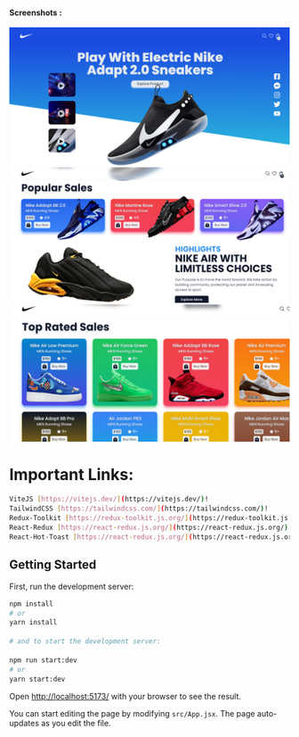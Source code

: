 #### Screenshots :
 
 <img src="/screenshots/screenshot1.png" >
 <img src="/screenshots/screenshot2.png" >
 <img src="/screenshots/screenshot3.png" >

# Important Links:
```bash
ViteJS [https://vitejs.dev/](https://vitejs.dev/)!
TailwindCSS [https://tailwindcss.com/](https://tailwindcss.com/)!
Redux-Toolkit [https://redux-toolkit.js.org/](https://redux-toolkit.js.org/)!
React-Redux [https://react-redux.js.org/](https://react-redux.js.org/)!
React-Hot-Toast [https://react-redux.js.org/](https://react-redux.js.org/)!
```

## Getting Started

First, run the development server:

```bash
npm install
# or
yarn install

# and to start the development server:

npm run start:dev 
# or 
yarn start:dev
```

Open [http://localhost:5173/](http://localhost:5173/) with your browser to see the result.

You can start editing the page by modifying `src/App.jsx`. The page auto-updates as you edit the file.
